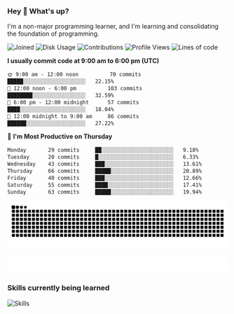### Hey :wave: What's up?

I'm a non-major programming learner, and I'm learning and consolidating the foundation of programming.

<!--START_SECTION:waka-->
![Joined](http://img.shields.io/badge/Joined-6%20years%20ago-6D67E4?style=flat&labelColor=453C67)
![Disk Usage](http://img.shields.io/badge/Github%27s%20Storage-591.7%20MB-FD841F?style=flat&labelColor=E14D2A)
![Contributions](http://img.shields.io/badge/Contributions%20in%202023-59-7DCE13?style=flat&labelColor=2B7A0B)
![Profile Views](http://img.shields.io/badge/Profile%20Views-648-3AB4F2?style=flat&labelColor=0078AA)
![Lines of code](https://img.shields.io/badge/Lines%20of%20code-2%20Million%20Lines%20of%20code-EB4747?style=flat&labelColor=FF8B8B)

**I usually commit code at 9:00 am to 6:00 pm (UTC)** 

```text
🌞 9:00 am - 12:00 noon          70 commits     █████░░░░░░░░░░░░░░░░░░░░   22.15% 
🌆 12:00 noon - 6:00 pm          103 commits    ████████░░░░░░░░░░░░░░░░░   32.59% 
🌃 6:00 pm - 12:00 midnight      57 commits     ████░░░░░░░░░░░░░░░░░░░░░   18.04% 
🌙 12:00 midnight to 9:00 am     86 commits     ██████░░░░░░░░░░░░░░░░░░░   27.22%
```
📅 **I'm Most Productive on Thursday** 

```text
Monday       29 commits     ██░░░░░░░░░░░░░░░░░░░░░░░   9.18% 
Tuesday      20 commits     █░░░░░░░░░░░░░░░░░░░░░░░░   6.33% 
Wednesday    43 commits     ███░░░░░░░░░░░░░░░░░░░░░░   13.61% 
Thursday     66 commits     █████░░░░░░░░░░░░░░░░░░░░   20.89% 
Friday       40 commits     ███░░░░░░░░░░░░░░░░░░░░░░   12.66% 
Saturday     55 commits     ████░░░░░░░░░░░░░░░░░░░░░   17.41% 
Sunday       63 commits     █████░░░░░░░░░░░░░░░░░░░░   19.94%
```



<!--END_SECTION:waka-->

![Snake animation](https://raw.githubusercontent.com/dirname/dirname/output/snake.svg)

![metrics](github-metrics.svg)

### Skills currently being learned

![Skills](https://skillicons.dev/icons?i=linux,rust,go,solidity,typescript,bash,git,postgres,mysql,redis,mongo,docker,kubernetes,prometheus,grafana)

